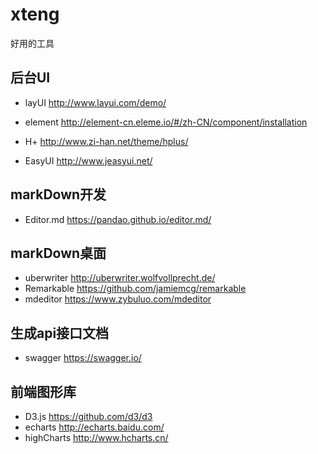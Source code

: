 # xteng
好用的工具

## 后台UI
- layUI
http://www.layui.com/demo/

-  element
http://element-cn.eleme.io/#/zh-CN/component/installation

-  H+ 
http://www.zi-han.net/theme/hplus/

- EasyUI
http://www.jeasyui.net/

## markDown开发
-  Editor.md 
https://pandao.github.io/editor.md/

## markDown桌面
- uberwriter
http://uberwriter.wolfvollprecht.de/
- Remarkable
https://github.com/jamiemcg/remarkable
- mdeditor
https://www.zybuluo.com/mdeditor

## 生成api接口文档
- swagger
https://swagger.io/

## 前端图形库
- D3.js
https://github.com/d3/d3
- echarts
http://echarts.baidu.com/
- highCharts
http://www.hcharts.cn/


